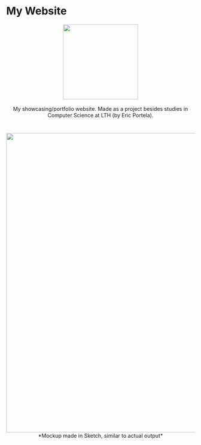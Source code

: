 # My Website


<p align="center"> 
     <a href="ericportela.github.io">
          <img src="https://user-images.githubusercontent.com/58792679/173256744-c32c730d-42dd-48ca-b2c2-24243586ada7.svg" width="200">
     </a>
     <br>
     <br>
     <a> My showcasing/portfolio website. Made as a project besides studies in Computer Science at LTH (by Eric Portela). 
     </a>
</p>
     
# 
<p align="center"> 
     <img src="https://user-images.githubusercontent.com/58792679/173257321-24231f5c-c497-4297-8242-935bd68a146c.png" width="800">
     <br>
     <a> *Mockup made in Sketch, similar to actual output*</a>
</p>
